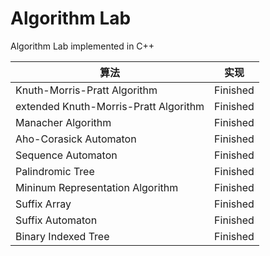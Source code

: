 # Algorithm Lab
Algorithm Lab implemented in C++

| 算法                                  | 实现     |
| ------------------------------------- | -------- |
| Knuth-Morris-Pratt Algorithm          | Finished |
| extended Knuth-Morris-Pratt Algorithm | Finished |
| Manacher Algorithm                    | Finished |
| Aho-Corasick Automaton                | Finished |
| Sequence Automaton                    | Finished |
| Palindromic Tree                      | Finished |
| Mininum Representation Algorithm      | Finished |
| Suffix Array                          | Finished |
| Suffix Automaton                      | Finished |
| Binary Indexed Tree                   | Finished |